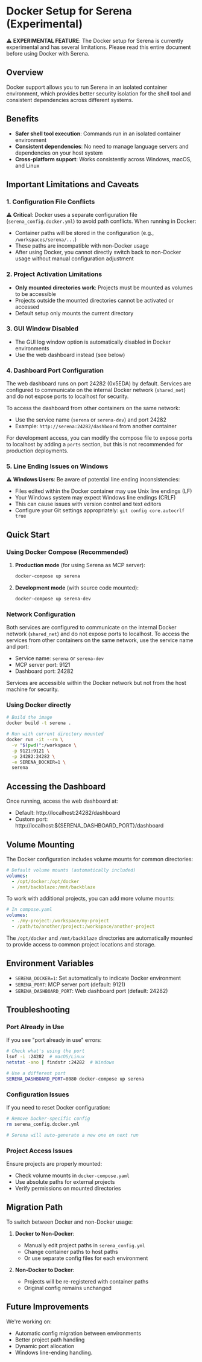 # Docker Setup for Serena (Experimental)

⚠️ **EXPERIMENTAL FEATURE**: The Docker setup for Serena is currently experimental and has several limitations. Please read this entire document before using Docker with Serena.

## Overview

Docker support allows you to run Serena in an isolated container environment, which provides better security isolation for the shell tool and consistent dependencies across different systems.

## Benefits

- **Safer shell tool execution**: Commands run in an isolated container environment
- **Consistent dependencies**: No need to manage language servers and dependencies on your host system
- **Cross-platform support**: Works consistently across Windows, macOS, and Linux

## Important Limitations and Caveats

### 1. Configuration File Conflicts

⚠️ **Critical**: Docker uses a separate configuration file (`serena_config.docker.yml`) to avoid path conflicts. When running in Docker:
- Container paths will be stored in the configuration (e.g., `/workspaces/serena/...`)
- These paths are incompatible with non-Docker usage
- After using Docker, you cannot directly switch back to non-Docker usage without manual configuration adjustment

### 2. Project Activation Limitations

- **Only mounted directories work**: Projects must be mounted as volumes to be accessible
- Projects outside the mounted directories cannot be activated or accessed
- Default setup only mounts the current directory

### 3. GUI Window Disabled

- The GUI log window option is automatically disabled in Docker environments
- Use the web dashboard instead (see below)

### 4. Dashboard Port Configuration

The web dashboard runs on port 24282 (0x5EDA) by default. Services are configured to communicate on the internal Docker network (`shared_net`) and do not expose ports to localhost for security.

To access the dashboard from other containers on the same network:
- Use the service name (`serena` or `serena-dev`) and port 24282
- Example: `http://serena:24282/dashboard` from another container

For development access, you can modify the compose file to expose ports to localhost by adding a `ports` section, but this is not recommended for production deployments.

### 5. Line Ending Issues on Windows

⚠️ **Windows Users**: Be aware of potential line ending inconsistencies:
- Files edited within the Docker container may use Unix line endings (LF)
- Your Windows system may expect Windows line endings (CRLF)
- This can cause issues with version control and text editors
- Configure your Git settings appropriately: `git config core.autocrlf true`

## Quick Start

### Using Docker Compose (Recommended)

1. **Production mode** (for using Serena as MCP server):
   ```bash
   docker-compose up serena
   ```

2. **Development mode** (with source code mounted):
   ```bash
   docker-compose up serena-dev
   ```

### Network Configuration

Both services are configured to communicate on the internal Docker network (`shared_net`) and do not expose ports to localhost. To access the services from other containers on the same network, use the service name and port:

- Service name: `serena` or `serena-dev`
- MCP server port: 9121
- Dashboard port: 24282

Services are accessible within the Docker network but not from the host machine for security.

### Using Docker directly

```bash
# Build the image
docker build -t serena .

# Run with current directory mounted
docker run -it --rm \
  -v "$(pwd)":/workspace \
  -p 9121:9121 \
  -p 24282:24282 \
  -e SERENA_DOCKER=1 \
  serena
```

## Accessing the Dashboard

Once running, access the web dashboard at:
- Default: http://localhost:24282/dashboard
- Custom port: http://localhost:${SERENA_DASHBOARD_PORT}/dashboard

## Volume Mounting

The Docker configuration includes volume mounts for common directories:

```yaml
# Default volume mounts (automatically included)
volumes:
  - /opt/docker:/opt/docker
  - /mnt/backblaze:/mnt/backblaze
```

To work with additional projects, you can add more volume mounts:

```yaml
# In compose.yaml
volumes:
  - ./my-project:/workspace/my-project
  - /path/to/another/project:/workspace/another-project
```

The `/opt/docker` and `/mnt/backblaze` directories are automatically mounted to provide access to common project locations and storage.

## Environment Variables

- `SERENA_DOCKER=1`: Set automatically to indicate Docker environment
- `SERENA_PORT`: MCP server port (default: 9121)
- `SERENA_DASHBOARD_PORT`: Web dashboard port (default: 24282)

## Troubleshooting

### Port Already in Use

If you see "port already in use" errors:
```bash
# Check what's using the port
lsof -i :24282  # macOS/Linux
netstat -ano | findstr :24282  # Windows

# Use a different port
SERENA_DASHBOARD_PORT=8080 docker-compose up serena
```

### Configuration Issues

If you need to reset Docker configuration:
```bash
# Remove Docker-specific config
rm serena_config.docker.yml

# Serena will auto-generate a new one on next run
```

### Project Access Issues

Ensure projects are properly mounted:
- Check volume mounts in `docker-compose.yaml`
- Use absolute paths for external projects
- Verify permissions on mounted directories

## Migration Path

To switch between Docker and non-Docker usage:

1. **Docker to Non-Docker**:
   - Manually edit project paths in `serena_config.yml`
   - Change container paths to host paths
   - Or use separate config files for each environment

2. **Non-Docker to Docker**:
   - Projects will be re-registered with container paths
   - Original config remains unchanged

## Future Improvements

We're working on:
- Automatic config migration between environments
- Better project path handling
- Dynamic port allocation
- Windows line-ending handling.
